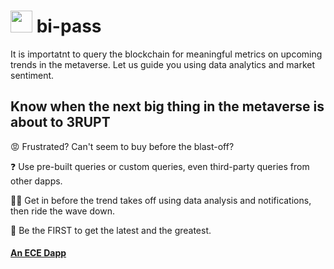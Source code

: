 #  <img src="https://user-images.githubusercontent.com/61543012/197379955-1ec39069-5720-4688-8c4e-13c677ccc322.png" height="35" width="35" align-items="center" justify-content="center" /> bi-pass
It is importatnt to query the blockchain for meaningful metrics on upcoming trends in the metaverse. Let us guide you using data analytics and market sentiment.

## Know when the next big thing in the metaverse is about to 3RUPT

😡 Frustrated? Can't seem to buy before the blast-off? 

❓ Use pre-built queries or custom queries, even third-party queries from other dapps.

🔺🔻 Get in before the trend takes off using data analysis and notifications, then ride the wave down.

🚩 Be the FIRST to get the latest and the greatest.

#### [An ECE Dapp](https://github.com/eliascharlese)
